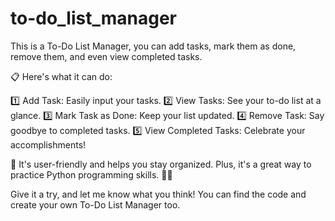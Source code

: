 # to-do_list_manager
This is a To-Do List Manager, you can add tasks, mark them as done, remove them, and even view completed tasks. 

📋 Here's what it can do:

1️⃣ Add Task: Easily input your tasks.
2️⃣ View Tasks: See your to-do list at a glance.
3️⃣ Mark Task as Done: Keep your list updated.
4️⃣ Remove Task: Say goodbye to completed tasks.
5️⃣ View Completed Tasks: Celebrate your accomplishments!

🙌 It's user-friendly and helps you stay organized. Plus, it's a great way to practice Python programming skills. 🐍💡

Give it a try, and let me know what you think! You can find the code and create your own To-Do List Manager too.
